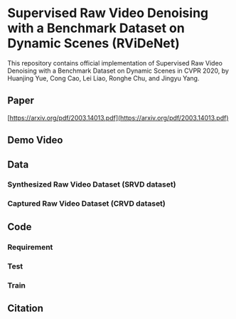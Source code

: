 # Supervised Raw Video Denoising with a Benchmark Dataset on Dynamic Scenes (RViDeNet)

This repository contains official implementation of Supervised Raw Video Denoising with a Benchmark Dataset on Dynamic Scenes in CVPR 2020, by Huanjing Yue, Cong Cao, Lei Liao, Ronghe Chu, and Jingyu Yang.

## Paper

[https://arxiv.org/pdf/2003.14013.pdf](https://arxiv.org/pdf/2003.14013.pdf)<br/>

## Demo Video

## Data

### Synthesized Raw Video Dataset (SRVD dataset)

### Captured Raw Video Dataset (CRVD dataset)

## Code

### Requirement

### Test

### Train

## Citation
